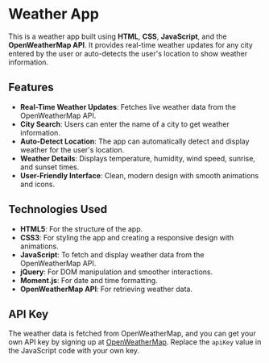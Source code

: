 # Weather App

This is a weather app built using **HTML**, **CSS**, **JavaScript**, and the **OpenWeatherMap API**. It provides real-time weather updates for any city entered by the user or auto-detects the user's location to show weather information.

## Features

- **Real-Time Weather Updates**: Fetches live weather data from the OpenWeatherMap API.
- **City Search**: Users can enter the name of a city to get weather information.
- **Auto-Detect Location**: The app can automatically detect and display weather for the user's location.
- **Weather Details**: Displays temperature, humidity, wind speed, sunrise, and sunset times.
- **User-Friendly Interface**: Clean, modern design with smooth animations and icons.

## Technologies Used

- **HTML5**: For the structure of the app.
- **CSS3**: For styling the app and creating a responsive design with animations.
- **JavaScript**: To fetch and display weather data from the OpenWeatherMap API.
- **jQuery**: For DOM manipulation and smoother interactions.
- **Moment.js**: For date and time formatting.
- **OpenWeatherMap API**: For retrieving weather data.

## API Key

The weather data is fetched from OpenWeatherMap, and you can get your own API key by signing up at [OpenWeatherMap](https://openweathermap.org/). Replace the `apiKey` value in the JavaScript code with your own key.
